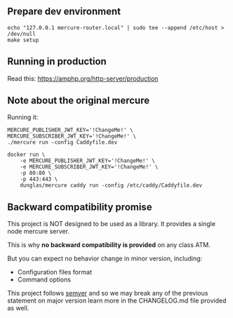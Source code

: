
Prepare dev environment
-----------------------

```
echo "127.0.0.1	mercure-router.local" | sudo tee --append /etc/host > /dev/null
make setup
```

Running in production
---------------------

Read this: https://amphp.org/http-server/production


Note about the original mercure
-------------------------------

Running it:

```
MERCURE_PUBLISHER_JWT_KEY='!ChangeMe!' \ 
MERCURE_SUBSCRIBER_JWT_KEY='!ChangeMe!' \
./mercure run -config Caddyfile.dev
```


```
docker run \
    -e MERCURE_PUBLISHER_JWT_KEY='!ChangeMe!' \
    -e MERCURE_SUBSCRIBER_JWT_KEY='!ChangeMe!' \
    -p 80:80 \
    -p 443:443 \
    dunglas/mercure caddy run -config /etc/caddy/Caddyfile.dev
```

Backward compatibility promise
------------------------------

This project is NOT designed to be used as a library. It provides a single node mercure server.

This is why **no backward compatibility is provided** on any class ATM.

But you can expect no behavior change in minor version, including:
- Configuration files format
- Command options

This project follows [semver](https://semver.org/) and so we may break any of the previous statement on major version
learn more in the CHANGELOG.md file provided as well.
